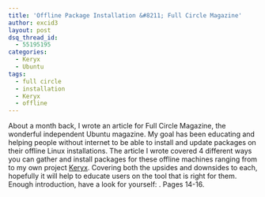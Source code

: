 ```yaml
---
title: 'Offline Package Installation &#8211; Full Circle Magazine'
author: excid3
layout: post
dsq_thread_id:
  - 55195195
categories:
  - Keryx
  - Ubuntu
tags:
  - full circle
  - installation
  - Keryx
  - offline
---
```

About a month back, I wrote an article for Full Circle Magazine, the wonderful independent Ubuntu magazine. My goal has been educating and helping people without internet to be able to install and update packages on their offline Linux installations. The article I wrote covered 4 different ways you can gather and install packages for these offline machines ranging from  to my own project [Keryx][1]. Covering both the upsides and downsides to each, hopefully it will help to educate users on the tool that is right for them. Enough introduction, have a look for yourself: . Pages 14-16.

   [1]: http://keryxproject.org
